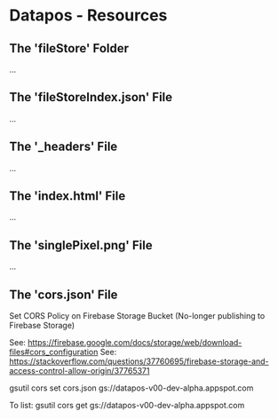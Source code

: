 # Datapos - Resources

## The 'fileStore' Folder

...

## The 'fileStoreIndex.json' File

...

## The '\_headers' File

...

## The 'index.html' File

...

## The 'singlePixel.png' File

...

## The 'cors.json' File

Set CORS Policy on Firebase Storage Bucket (No-longer publishing to Firebase Storage)

See: https://firebase.google.com/docs/storage/web/download-files#cors_configuration
See: https://stackoverflow.com/questions/37760695/firebase-storage-and-access-control-allow-origin/37765371

gsutil cors set cors.json gs://datapos-v00-dev-alpha.appspot.com

To list: gsutil cors get gs://datapos-v00-dev-alpha.appspot.com
